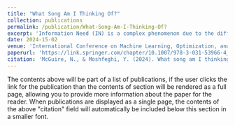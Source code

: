 ```yaml
---
title: "What Song Am I Thinking Of?"
collection: publications
permalink: /publication/What-Song-Am-I-Thinking-Of?
excerpt: 'Information Need (IN) is a complex phenomenon due to the difficulty experienced when realising and formulating it into a query format. This leads to a semantic gap between the IN and its representation (e.g., the query). Studies have investigated techniques to bridge this gap by using neurophysiological features. Music Information Retrieval (MIR) is a sub-field of IR that could greatly benefit from bridging the gap between IN and query, as songs present an acute challenge for IR systems. A searcher may be able to recall/imagine a piece of music they wish to search for but still need to remember key pieces of information (title, artist, lyrics) used to formulate a query that an IR system can process. Although, if a MIR system could understand the imagined song, it may allow the searcher to satisfy their IN better. As such, in this study, we aim to investigate the possibility of detecting pieces from Electroencephalogram (EEG) signals captured while participants “listen” to or “imagine” songs. We employ six machine learning models on the publicly available data set, OpenMIIR. In the model training phase, we devised several experiment scenarios to explore the capabilities of the models to determine the potential effectiveness of Perceived and Imagined EEG song data in a MIR system. Our results show that, firstly, we can detect perceived songs using the recorded brain signals, with an accuracy of 62.0% (SD 5.4%). Furthermore, we classified imagined songs with an accuracy of 60.8% (SD 13.2%). Insightful results were also gained from several experiment scenarios presented within this paper. Overall, the encouraging results produced by this study are a crucial step towards information retrieval systems capable of interpreting INs from the brain, which can help alleviate the semantic gap’s negative impact on information retrieval.'
date: 2024-15-02
venue: 'International Conference on Machine Learning, Optimization, and Data Science'
paperurl: 'https://link.springer.com/chapter/10.1007/978-3-031-53966-4_31'
citation: 'McGuire, N., & Moshfeghi, Y. (2024). What song am I thinking of? In G. Nicosia, V. Ojha, E. La Malfa, G. La Malfa, P. M. Pardalos, & R. Umeton (Eds.), Machine Learning, Optimization, and Data Science: 9th International Conference, LOD 2023, Grasmere, UK, September 22–26, 2023, Revised Selected Papers, Part II (pp. 418-432). (Lecture Notes in Computer Science; Vol. 14506). Springer-Verlag. https://doi.org/10.1007/978-3-031-53966-4_31'
---
```


The contents above will be part of a list of publications, if the user clicks the link for the publication than the contents of section will be rendered as a full page, allowing you to provide more information about the paper for the reader. When publications are displayed as a single page, the contents of the above "citation" field will automatically be included below this section in a smaller font.